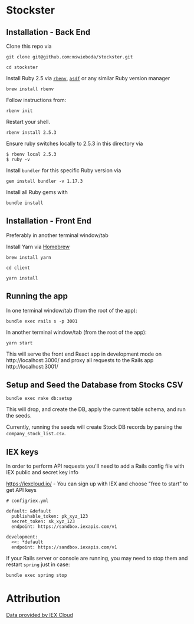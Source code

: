 # Stockster

## Installation - Back End

Clone this repo via

```
git clone git@github.com:mswieboda/stockster.git
```

```
cd stockster
```

Install Ruby 2.5 via [`rbenv`](https://github.com/rbenv/rbenv), [`asdf`](https://github.com/asdf-vm/asdf) or any similar Ruby version manager

```
brew install rbenv
```

Follow instructions from:
```
rbenv init
```

Restart your shell.

```
rbenv install 2.5.3
```

Ensure ruby switches locally to 2.5.3 in this directory via

```
$ rbenv local 2.5.3
$ ruby -v
```

Install `bundler` for this specific Ruby version via

```
gem install bundler -v 1.17.3
```

Install all Ruby gems with

```
bundle install
```

## Installation - Front End

Preferably in another terminal window/tab

Install Yarn via [Homebrew](https://brew.sh/)

```
brew install yarn
```

```
cd client
```

```
yarn install
```

## Running the app

In one terminal window/tab (from the root of the app):

```
bundle exec rails s -p 3001
```

In another terminal window/tab (from the root of the app):

```
yarn start
```

This will serve the front end React app in development mode on http://localhost:3000/ and proxy all requests to the Rails app http://localhost:3001/


## Setup and Seed the Database from Stocks CSV

```
bundle exec rake db:setup
```

This will drop, and create the DB, apply the current table schema, and run the seeds.

Currently, running the seeds will create Stock DB records by parsing the `company_stock_list.csv`.


## IEX keys

In order to perform API requests you'll need to add a Rails config file with IEX public and secret key info

https://iexcloud.io/ - You can sign up with IEX and choose "free to start" to get API keys

```
# config/iex.yml

default: &default
  publishable_token: pk_xyz_123
  secret_token: sk_xyz_123
  endpoint: https://sandbox.iexapis.com/v1

development:
  <<: *default
  endpoint: https://sandbox.iexapis.com/v1

```

If your Rails server or console are running, you may need to stop them and restart `spring` just in case:

```
bundle exec spring stop
```


# Attribution

[Data provided by IEX Cloud](https://iexcloud.io)
